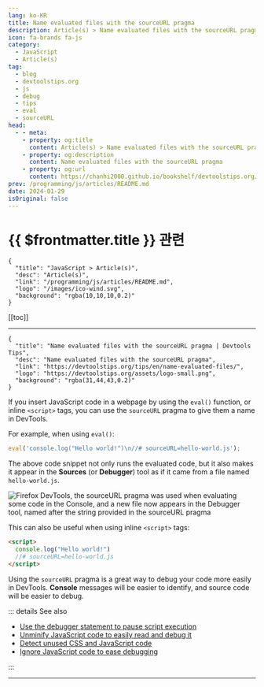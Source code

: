 ```yaml
---
lang: ko-KR
title: Name evaluated files with the sourceURL pragma
description: Article(s) > Name evaluated files with the sourceURL pragma
icon: fa-brands fa-js
category: 
  - JavaScript
  - Article(s)
tag: 
  - blog
  - devtoolstips.org
  - js
  - debug
  - tips
  - eval
  - sourceURL
head:
  - - meta:
    - property: og:title
      content: Article(s) > Name evaluated files with the sourceURL pragma
    - property: og:description
      content: Name evaluated files with the sourceURL pragma
    - property: og:url
      content: https://chanhi2000.github.io/bookshelf/devtoolstips.org/name-evaluated-files.html
prev: /programming/js/articles/README.md
date: 2024-01-29
isOriginal: false
---
```


# {{ $frontmatter.title }} 관련

```component VPCard
{
  "title": "JavaScript > Article(s)",
  "desc": "Article(s)",
  "link": "/programming/js/articles/README.md",
  "logo": "/images/ico-wind.svg",
  "background": "rgba(10,10,10,0.2)"
}
```

[[toc]]

---

```component VPCard
{
  "title": "Name evaluated files with the sourceURL pragma | Devtools Tips",
  "desc": "Name evaluated files with the sourceURL pragma",
  "link": "https://devtoolstips.org/tips/en/name-evaluated-files/",
  "logo": "https://devtoolstips.org/assets/logo-small.png",
  "background": "rgba(31,44,43,0.2)"
}
```

If you insert JavaScript code in a webpage by using the `eval()` function, or inline `<script>` tags, you can use the `sourceURL` pragma to give them a name in DevTools.

For example, when using `eval()`:

```js
eval('console.log("Hello world!")\n//# sourceURL=hello-world.js');
```

The above code snippet not only runs the evaluated code, but it also makes it appear in the **Sources** (or **Debugger**) tool as if it came from a file named <FontIcon icon="fa-brands fa-js"/>`hello-world.js`.


![<FontIcon icon="fa-brands fa-firefox-browser"/>Firefox DevTools, the `sourceURL` pragma was used when evaluating some code in the Console, and a new file now appears in the Debugger tool, named after the string provided in the sourceURL pragma](https://devtoolstips.org/assets/img/name-evaluated-files.png)

This can also be useful when using inline `<script>` tags:

```html
<script>
  console.log("Hello world!")
  //# sourceURL=hello-world.js
</script>
```

Using the `sourceURL` pragma is a great way to debug your code more easily in DevTools. **Console** messages will be easier to identify, and source code will be easier to debug.

::: details See also

- [Use the debugger statement to pause script execution](https://devtoolstips.org/tips/en/debugger-statement) <!-- TODO: add VPCard -->
- [Unminify JavaScript code to easily read and debug it](https://devtoolstips.org/tips/en/unminify-javascript-code) <!-- TODO: add VPCard -->
- [Detect unused CSS and JavaScript code](https://devtoolstips.org/tips/en/detect-unused-code) <!-- TODO: add VPCard -->
- [Ignore JavaScript code to ease debugging](https://devtoolstips.org/tips/en/ignore-scripts) <!-- TODO: add VPCard -->

:::

---

<TagLinks />